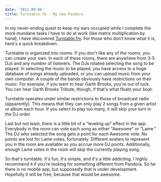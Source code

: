```yaml
---
date: '2011-09-06'
title: Turntable.fm - My new Pandora
---
```


<p>In my never-ending quest to keep my ears occupied while I complete the more mundane tasks I have to do at work (like matrix multiplication by hand), I have discovered <a href="http://turntable.fm">Turntable.fm</a>. For those who don't know what it is, here's a quick breakdown.</p>
<p>Turntable is organized into rooms. If you don't like any of the rooms, you can create your own. In each of these rooms, there are anywhere from 3-5 DJs and any number of listeners. The DJs rotated selecting the song to be played. In selecting the music to be played, you have access to a huge database of songs already uploaded, or you can upload music from your own computer. A couple of the bands obviously have restrictions on their music. For example, if you want to hear Garth Brooks, you're out of luck. You can hear Garth Brooks Tribute, though, if that's what floats your boat.</p>
<p>Turntable operates under similar restrictions to those of broadcast radio (apparently). This means that they can only play 2 songs from a given artist or album each hour. If you select to play too many, it will skip your turn in the DJ order.</p>
<p>Last but not least, there is a little bit of a "leveling up" effect in the app. Everybody in the room can vote each song as either "Awesome" or "Lame." The DJ who selected the song gets a point for each Awesome vote. No points are lost for Lame votes, fortunately. Different avatars to represent you in the room are available as you accrue more DJ points. Additionally, enough Lame votes in the room will skip the currently playing song.</p>
<p>So that's turntable. It's fun, it's simple, and it's a little addicting. I highly recommend it if you're looking for something different from Pandora. So far there is no mobile app, but supposedly that is under development. Hopefully it will be free, because that would be awesome.</p>